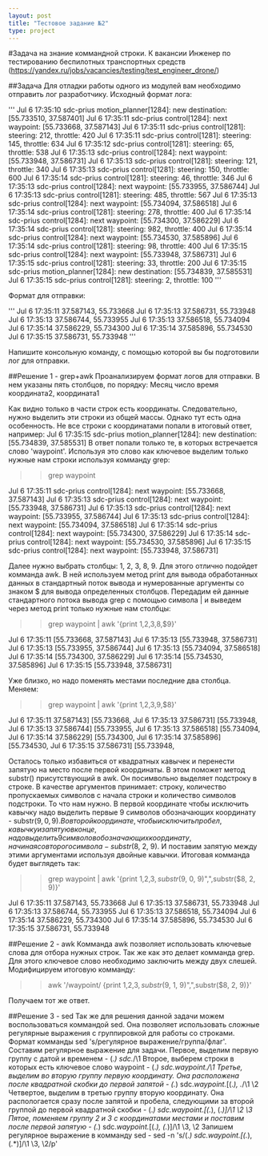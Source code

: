 ```yaml
---
layout: post
title: "Тестовое задание №2"
type: project
---
```


#Задача на знание коммандной строки. 
К вакансии Инженер по тестированию беспилотных транспортных средств (https://yandex.ru/jobs/vacancies/testing/test_engineer_drone/)

##Задача
Для отладки работы одного из модулей вам необходимо отправить лог разработчику.
Исходный формат лога:

'''
Jul 6 17:35:10 sdc-prius motion_planner[1284]: new destination: [55.733510, 37.587401]
Jul 6 17:35:11 sdc-prius control[1284]: next waypoint: [55.733668, 37.587143] 
Jul 6 17:35:11 sdc-prius control[1281]: steering: 212, throttle: 420
Jul 6 17:35:11 sdc-prius control[1281]: steering: 145, throttle: 634
Jul 6 17:35:12 sdc-prius control[1281]: steering: 65, throttle: 538
Jul 6 17:35:13 sdc-prius control[1284]: next waypoint: [55.733948, 37.586731] 
Jul 6 17:35:13 sdc-prius control[1281]: steering: 121, throttle: 340
Jul 6 17:35:13 sdc-prius control[1281]: steering: 150, throttle: 600
Jul 6 17:35:14 sdc-prius control[1281]: steering: 46, throttle: 346
Jul 6 17:35:13 sdc-prius control[1284]: next waypoint: [55.733955, 37.586744] 
Jul 6 17:35:13 sdc-prius control[1281]: steering: 485, throttle: 567
Jul 6 17:35:13 sdc-prius control[1284]: next waypoint: [55.734094, 37.586518]
Jul 6 17:35:14 sdc-prius control[1281]: steering: 278, throttle: 400 
Jul 6 17:35:14 sdc-prius control[1284]: next waypoint: [55.734300, 37.586229]
Jul 6 17:35:14 sdc-prius control[1281]: steering: 982, throttle: 400 
Jul 6 17:35:14 sdc-prius control[1284]: next waypoint: [55.734530, 37.585896]
Jul 6 17:35:14 sdc-prius control[1281]: steering: 98, throttle: 400 
Jul 6 17:35:15 sdc-prius control[1284]: next waypoint: [55.733948, 37.586731]
Jul 6 17:35:15 sdc-prius control[1281]: steering: 33, throttle: 200 
Jul 6 17:35:15 sdc-prius motion_planner[1284]: new destination: [55.734839, 37.585531]
Jul 6 17:35:15 sdc-prius control[1281]: steering: 2, throttle: 100
'''

Формат для отправки:

'''
Jul 6 17:35:11 37.587143, 55.733668
Jul 6 17:35:13 37.586731, 55.733948
Jul 6 17:35:13 37.586744, 55.733955
Jul 6 17:35:13 37.586518, 55.734094
Jul 6 17:35:14 37.586229, 55.734300
Jul 6 17:35:14 37.585896, 55.734530
Jul 6 17:35:15 37.586731, 55.733948
'''

Напишите консольную команду, с помощью которой вы бы подготовили лог для отправки.

##Решение 1 - grep+awk
Проанализируем формат логов для отправки. В нем указаны пять столбцов, по порядку: Месяц число время координата2, координата1

Как видно только в части строк есть координаты. Следовательно, нужно выделить эти строки из общей массы. Однако тут есть одна особенность. 
Не все строки с координатами попали в итоговый ответ, например:
Jul 6 17:35:15 sdc-prius motion_planner[1284]: new destination: [55.734839, 37.585531]
В ответ попали только те, в которых встречается слово 'waypoint'. Используя это слово как ключевое выделим только нужные нам строки используя комманду grep:

>> grep waypoint

Jul 6 17:35:11 sdc-prius control[1284]: next waypoint: [55.733668, 37.587143] 
Jul 6 17:35:13 sdc-prius control[1284]: next waypoint: [55.733948, 37.586731] 
Jul 6 17:35:13 sdc-prius control[1284]: next waypoint: [55.733955, 37.586744] 
Jul 6 17:35:13 sdc-prius control[1284]: next waypoint: [55.734094, 37.586518]
Jul 6 17:35:14 sdc-prius control[1284]: next waypoint: [55.734300, 37.586229]
Jul 6 17:35:14 sdc-prius control[1284]: next waypoint: [55.734530, 37.585896]
Jul 6 17:35:15 sdc-prius control[1284]: next waypoint: [55.733948, 37.586731]

Далее нужно выбрать столбцы: 1, 2, 3, 8, 9. Для этого отлично подойдет комманда awk. 
В ней используем метод print для вывода обработанных данных в стандартный поток вывода и нумерованные аргументы со знаком $ для вывода определенных столбцов.
Передадим ей данные стандартного потока вывода grep с помощью символа | и выведем через метод print только нужные нам столбцы:

>> grep waypoint | awk '{print $1,$2,$3,$8,$9}'

Jul 6 17:35:11 [55.733668, 37.587143]
Jul 6 17:35:13 [55.733948, 37.586731]
Jul 6 17:35:13 [55.733955, 37.586744]
Jul 6 17:35:13 [55.734094, 37.586518]
Jul 6 17:35:14 [55.734300, 37.586229]
Jul 6 17:35:14 [55.734530, 37.585896]
Jul 6 17:35:15 [55.733948, 37.586731]

Уже близко, но надо поменять местами последние два столбца. Меняем:

>> grep waypoint | awk '{print $1,$2,$3,$9,$8}'

Jul 6 17:35:11 37.587143] [55.733668,
Jul 6 17:35:13 37.586731] [55.733948,
Jul 6 17:35:13 37.586744] [55.733955,
Jul 6 17:35:13 37.586518] [55.734094,
Jul 6 17:35:14 37.586229] [55.734300,
Jul 6 17:35:14 37.585896] [55.734530,
Jul 6 17:35:15 37.586731] [55.733948,

Осталось только избавиться от квадратных кавычек и перенести запятую на место после первой координаты. В этом поможет метод substr() присутствующий в awk. 
Он посимвольно выделяет подстроку в строке. В качестве аргументов принимает: строку, количество пропускаемых символов с начала строки и количество символов подстроки. То что нам нужно.
В первой координате чтобы исключить кавычку надо выделить первые 9 символов обозначающих координату - substr($9, 0, 9). 
Во второй координате, чтобы исключить пробел, кавычку и запятую в конце, надо выделить 9 символов обозначающих координату, начиная со второго символа - substr($8, 2, 9).
И поставим запятую между этими аргументами используя двойные кавычки. Итоговая комманда будет выглядеть так:

>> grep waypoint | awk '{print $1,$2,$3,substr($9, 0, 9)",",substr($8, 2, 9)}'

Jul 6 17:35:11 37.587143, 55.733668
Jul 6 17:35:13 37.586731, 55.733948
Jul 6 17:35:13 37.586744, 55.733955
Jul 6 17:35:13 37.586518, 55.734094
Jul 6 17:35:14 37.586229, 55.734300
Jul 6 17:35:14 37.585896, 55.734530
Jul 6 17:35:15 37.586731, 55.733948

##Решение 2 - awk
Комманда awk позволяет использовать ключевые слова для отбора нужных строк. Так же как это делает комманда grep. Для этого ключевое слово необходимо заключить между двух слешей.
Модифицируем итоговую комманду:

>> awk '/waypoint/ {print $1,$2,$3,substr($9, 1, 9)",",substr($8, 2, 9)}'

Получаем тот же ответ.

##Решение 3 - sed
Так же для решения данной задачи можем воспользоваться коммандой sed. Она позволяет использовать сложные регулярные выражения с группировкой для работы со строками.
Формат комманды sed 's/регулярное выражение/группа/флаг'. Составим регулярное выражение для задачи.
Первое, выделим первую группу с датой и временем - \(.*\) sdc.*/\1
Второе, выберем строки в которых есть ключевое слово waypoint - \(.*\) sdc.*waypoint.*/\1
Третье, выделим во вторую группу первую координату. Она расположена после квадратной скобки до первой запятой - \(.*\) sdc.*waypoint.*\[\(.*\), .*/\1 \2
Четвертое, выделим в третью группу вторую координату. Она распологается сразу после запятой и пробела, 
следующими за второй группой до первой квадратной скобки - \(.*\) sdc.*waypoint.*\[\(.*\), \(.*\)\]/\1 \2 \3
Пятое, поменяем группу 2 и 3 с координатами местами и поставим после первой запятую - \(.*\) sdc.*waypoint.*\[\(.*\), \(.*\)\]/\1 \3, \2
Запишем регулярное выражение в комманду sed - sed -n 's/\(.*\) sdc.*waypoint.*\[\(.*\), \(.*\)\]/\1 \3, \2/p'
